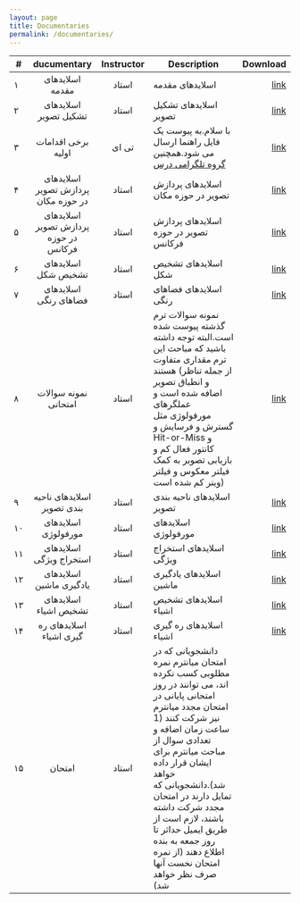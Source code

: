 ```yaml
---
layout: page
title: Documentaries
permalink: /documentaries/
---
```


| # |       ducumentary                      |   Instructor    | Description          |Download         |
|---|:-----------------------------:|:---------------:|-------------------------------|-----------------------------:|
| ۱ | اسلایدهای مقدمه |    استاد     | اسلایدهای مقدمه  | [link](https://github.com/mnaderi98/Machine-Vision/raw/master/files/1-Introduction.pptx) |
| ۲ | اسلایدهای تشکیل تصویر |    استاد     |اسلایدهای تشکیل تصویر| [link](https://github.com/mnaderi98/Machine-Vision/raw/master/files/2-ImageFormation.pptx) |
| ۳ |برخی اقدامات اولیه |    تی ای     | با سلام.به پیوست یک فایل راهنما ارسال می شود.همچنین [گروه تلگرامی درس](https://t.me/joinchat/B3BjARM5LgOZymkafm1QGw)| [link](https://github.com/mnaderi98/Machine-Vision/raw/master/files/guide.pdf) |
| ۴ |اسلایدهای پردازش تصویر در حوزه مکان |    استاد     | اسلایدهای پردازش تصویر در حوزه مکان| [link](https://github.com/mnaderi98/Machine-Vision/raw/master/files/3-SpatialFiltering.pptx) |
| ۵ |اسلایدهای پردازش تصویر در حوزه فرکانس |    استاد     | اسلایدهای پردازش تصویر در حوزه فرکانس| [link](https://github.com/mnaderi98/Machine-Vision/raw/master/files/4-FrequencyFiltering.pptx) |
| ۶ |اسلایدهای تشخیص شکل |    استاد     | اسلایدهای تشخیص شکل| [link](https://github.com/mnaderi98/Machine-Vision/raw/master/files/6-ShapeExtraction.pptx) |
| ۷ |اسلایدهای فضاهای رنگی |    استاد     | اسلایدهای فضاهای رنگی| [link](https://github.com/mnaderi98/Machine-Vision/raw/master/files/7-ColorSpaces.pptx) | 
| ۸ |نمونه سوالات امتحانی |    استاد     | نمونه سوالات ترم گذشته پیوست شده است.البته توجه داشته باشید که مباحث این ترم مقداری متفاوت هستند (از جمله تناظر و انطباق تصویر اضافه شده است و عملگرهای مورفولوژی مثل گسترش و فرسایش و Hit-or-Miss و کانتور فعال کم و بازیابی تصویر به کمک فیلتر معکوس و فیلتر وینر کم شده است)| [link](https://github.com/mnaderi98/Machine-Vision/raw/master/files/971.pdf) |
| ۹ |اسلایدهای ناحیه بندی تصویر |    استاد     | اسلایدهای ناحیه بندی تصویر| [link](https://github.com/mnaderi98/Machine-Vision/raw/master/files/9-Segmentation.pptx) |
| ۱۰ |اسلایدهای مورفولوژی |    استاد     | اسلایدهای مورفولوژی| [link](https://github.com/mnaderi98/Machine-Vision/raw/master/files/10-Morphology.pptx) |
| ۱۱ |اسلایدهای استخراج ویژگی |    استاد     | اسلایدهای استخراج ویژگی | [link](https://github.com/mnaderi98/Machine-Vision/raw/master/files/11-FeatureExtraction.pptx) |
| ۱۲ |اسلایدهای یادگیری ماشین |    استاد     | اسلایدهای یادگیری ماشین| [link](https://github.com/mnaderi98/Machine-Vision/raw/master/files/12-MachineLearning.pptx) |
| ۱۳ |اسلایدهای تشخیص اشیاء |    استاد     | اسلایدهای تشخیص اشیاء| [link](https://github.com/mnaderi98/Machine-Vision/raw/master/files/13-ObjectDetection.pptx) |
| ۱۴ |اسلایدهای ره گیری اشیاء |    استاد     | اسلایدهای ره گیری اشیاء| [link](https://github.com/mnaderi98/Machine-Vision/raw/master/files/14-ObjectTracking.pptx) |
| ۱۵ |امتحان |    استاد     | دانشجویانی که در امتحان میانترم نمره مطلوبی کسب نکرده اند، می توانند در روز امتحانی پایانی در امتحان مجدد میانترم نیز شرکت کنند (1 ساعت زمان اضافه و تعدادی سوال از مباحث میانترم برای ایشان قرار داده خواهد شد).دانشجویانی که تمایل دارند در امتحان مجدد شرکت داشته باشند، لازم است از طریق ایمیل حداثر تا روز جمعه به بنده اطلاع دهند (از نمره امتحان نخست آنها صرف نظر خواهد شد)|  |
